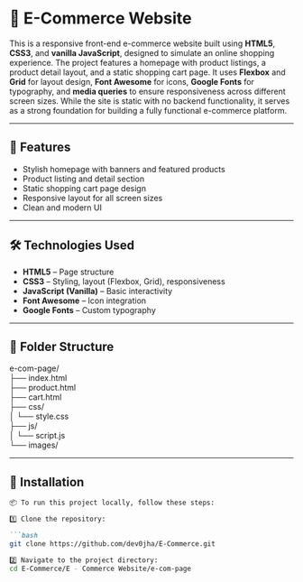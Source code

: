 # 🛒 E-Commerce Website

This is a responsive front-end e-commerce website built using **HTML5**, **CSS3**, and **vanilla JavaScript**, designed to simulate an online shopping experience. The project features a homepage with product listings, a product detail layout, and a static shopping cart page. It uses **Flexbox** and **Grid** for layout design, **Font Awesome** for icons, **Google Fonts** for typography, and **media queries** to ensure responsiveness across different screen sizes. While the site is static with no backend functionality, it serves as a strong foundation for building a fully functional e-commerce platform.

---

## 🚀 Features

- Stylish homepage with banners and featured products  
- Product listing and detail section  
- Static shopping cart page design  
- Responsive layout for all screen sizes  
- Clean and modern UI  

---

## 🛠️ Technologies Used

- **HTML5** – Page structure  
- **CSS3** – Styling, layout (Flexbox, Grid), responsiveness  
- **JavaScript (Vanilla)** – Basic interactivity  
- **Font Awesome** – Icon integration  
- **Google Fonts** – Custom typography  

---

## 📁 Folder Structure
e-com-page/<br>
├── index.html<br>
├── product.html<br>
├── cart.html<br>
├── css/<br>
│ └── style.css<br>
├── js/<br>
│ └── script.js<br>
└── images/<br>


---

## 🔧 Installation

````markdown
📦 To run this project locally, follow these steps:

1️⃣ Clone the repository:

```bash
git clone https://github.com/dev0jha/E-Commerce.git

2️⃣ Navigate to the project directory:
cd E-Commerce/E - Commerce Website/e-com-page

